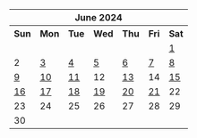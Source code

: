 <table align="center" border="0" cellpadding="0" cellspacing="0" class="month">
 <tr>
  <th class="month" colspan="7">
   June 2024
  </th>
 </tr>
 <tr>
  <th class="sun">
   Sun
  </th>
  <th class="mon">
   Mon
  </th>
  <th class="tue">
   Tue
  </th>
  <th class="wed">
   Wed
  </th>
  <th class="thu">
   Thu
  </th>
  <th class="fri">
   Fri
  </th>
  <th class="sat">
   Sat
  </th>
 </tr>
 <tr>
  <td class="noday">
  </td>
  <td class="noday">
  </td>
  <td class="noday">
  </td>
  <td class="noday">
  </td>
  <td class="noday">
  </td>
  <td class="noday">
  </td>
  <td class="sat">
   <a href="20240601.py">
    1
   </a>
  </td>
 </tr>
 <tr>
  <td class="sun">
   2
  </td>
  <td class="mon">
   <a href="20240603.py">
    3
   </a>
  </td>
  <td class="tue">
   <a href="20240604.py">
    4
   </a>
  </td>
  <td class="wed">
   <a href="20240605.py">
    5
   </a>
  </td>
  <td class="thu">
   <a href="20240606.py">
    6
   </a>
  </td>
  <td class="fri">
   <a href="20240607.py">
    7
   </a>
  </td>
  <td class="sat">
   <a href="20240608.py">
    8
   </a>
  </td>
 </tr>
 <tr>
  <td class="sun">
   <a href="20240609.py">
    9
   </a>
  </td>
  <td class="mon">
   <a href="20240610.py">
    10
   </a>
  </td>
  <td class="tue">
   <a href="20240611.py">
    11
   </a>
  </td>
  <td class="wed">
   12
  </td>
  <td class="thu">
   <a href="20240613.py">
    13
   </a>
  </td>
  <td class="fri">
   14
  </td>
  <td class="sat">
   <a href="20240615.py">
    15
   </a>
  </td>
 </tr>
 <tr>
  <td class="sun">
   <a href="20240616.py">
    16
   </a>
  </td>
  <td class="mon">
   <a href="20240617.py">
    17
   </a>
  </td>
  <td class="tue">
   <a href="20240618.py">
    18
   </a>
  </td>
  <td class="wed">
   <a href="20240619.py">
    19
   </a>
  </td>
  <td class="thu">
   <a href="20240620.py">
    20
   </a>
  </td>
  <td class="fri">
   <a href="20240621.py">
    21
   </a>
  </td>
  <td class="sat">
   22
  </td>
 </tr>
 <tr>
  <td class="sun">
   23
  </td>
  <td class="mon">
   24
  </td>
  <td class="tue">
   25
  </td>
  <td class="wed">
   26
  </td>
  <td class="thu">
   27
  </td>
  <td class="fri">
   28
  </td>
  <td class="sat">
   29
  </td>
 </tr>
 <tr>
  <td class="sun">
   30
  </td>
  <td class="noday">
  </td>
  <td class="noday">
  </td>
  <td class="noday">
  </td>
  <td class="noday">
  </td>
  <td class="noday">
  </td>
  <td class="noday">
  </td>
 </tr>
</table>
